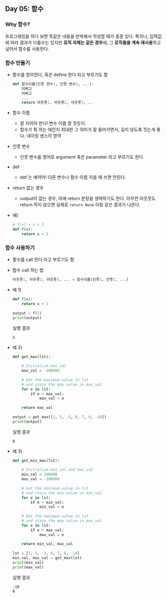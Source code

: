 ## Day 05: 함수



### Why 함수?

프로그래밍을 하다 보면 똑같은 내용을 반복해서 작성할 때가 종종 있다. 특히나, 입력값에 따라 결과가 다를수는 있지만 **로직 자체는 같은 경우**에, 그 **로직들을 계속 재사용**하고 싶어서 함수를 사용한다.



### 함수 만들기

- 함수를 정의한다, 혹은 define 한다 라고 부르기도 함

  ```python
  def 함수이름(인풋 변수1, 인풋 변수2, ...):
      어쩌고
      저쩌고
      ...
      return 아웃풋1, 아웃풋2, 아웃풋3, ..
  ```

- 함수 이름

  - 잘 지어야 한다! 변수 이름 잘 짓듯이. 
  - 함수가 뭐 하는 애인지 최대한 그 의미가 잘 들어가면서, 길지 않도록 짓는게 좋다. 네이밍 센스의 영역

- 인풋 변수

  - 인풋 변수를 영어로 argument 혹은 parameter 라고 부르기도 한다.

- def

  - def 는 예약어! 다른 변수나 함수 이름 지을 때 쓰면 안된다.

- return 없는 경우

  - output이 없는 경우, 아예 return 문장을 생략하기도 한다. 아무런 아웃풋도 return 하지 않으면 실제로 `return None` 이랑 같은 결과가 나온다.

- 예)

  ```python
  # f(x) = x + 2
  def f(x):
      return x + 2
  ```



### 함수 사용하기

- 함수를 call 한다 라고 부르기도 함

- 함수 call 하는 법

  ```python
  아웃풋1, 아웃풋2, 아웃풋3, ... = 함수이름(인풋1, 인풋2, ...)
  ```

- 예 1)

  ```python
  def f(x):
      return x + 2
    
  output = f(3)
  print(output)
  ```

  실행 결과

  ```
  5
  ```

- 예 2)

  ```python
  def get_max(lst):
    
      # Initialize max_val
      max_val = -100000
      
      # Get the maximum value in lst
      # and store the max value in max_val
      for e in lst:
          if e > max_val:
              max_val = e
              
      return max_val
    
  output = get_max([1, 5, -3, 8, 7, 0, -10])
  print(output)
  ```

  실행 결과

  ```
  8
  ```

- 예 3)

  ```python
  def get_min_max(lst):
    
      # Initialize min_val and max_val
      min_val = 100000
      max_val = -100000
      
      # Get the minimum value in lst
      # and store the min value in min_val
      for e in lst:
          if e < min_val:
              min_val = e
      
      # Get the maximum value in lst
      # and store the max value in max_val
      for e in lst:
          if e > max_val:
              max_val = e
              
      return min_val, max_val
    
  lst = [1, 5, -3, 8, 7, 0, -10]
  min_val, max_val = get_max(lst)
  print(min_val)
  print(max_val)
  ```

  실행 결과

  ```
  -10
  8
  ```

